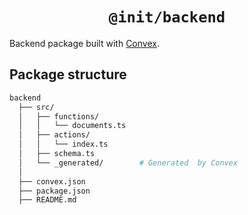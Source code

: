 <div align="center">
  <h1 align="center"><code>@init/backend</code></h1>
</div>

Backend package built with [Convex](https://convex.dev/).

## Package structure

```sh
backend
  ├── src/
  │   ├── functions/
  │   │   └── documents.ts
  │   ├── actions/
  │   │   └── index.ts
  │   ├── schema.ts
  │   └── _generated/        # Generated  by Convex
  │
  ├── convex.json
  ├── package.json
  ├── README.md
```
